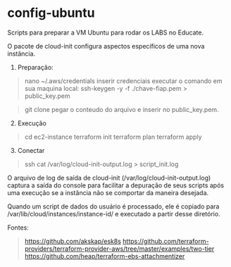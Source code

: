 # config-ubuntu

Scripts para preparar a VM Ubuntu para rodar os LABS no Educate.

O pacote de cloud-init configura aspectos específicos de uma nova instância.

1) Preparação:
> nano ~/.aws/credentials
> inserir credenciais
> executar o comando em sua maquina local: ssh-keygen -y -f ./chave-fiap.pem > public_key.pem

> git clone
> pegar o conteudo do arquivo e inserir no public_key.pem.

2) Execução
> cd ec2-instance
> terraform init
> terraform plan
> terraform apply

3) Conectar 
> ssh
> cat /var/log/cloud-init-output.log > script_init.log

O arquivo de log de saída de cloud-init (/var/log/cloud-init-output.log) captura a saída do console para facilitar a depuração de seus scripts após uma execução se a instância não se comportar da maneira desejada.

Quando um script de dados do usuário é processado, ele é copiado para /var/lib/cloud/instances/instance-id/ e executado a partir desse diretório.

Fontes:

> https://github.com/akskap/esk8s
> https://github.com/terraform-providers/terraform-provider-aws/tree/master/examples/two-tier
> https://github.com/heap/terraform-ebs-attachmentizer
